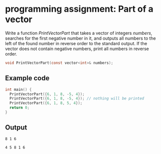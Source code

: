 # programming assignment: Part of a vector

Write a function *PrintVectorPart* that takes a vector of integers *numbers*, searches for the first negative number in it, and outputs all numbers to the left of the found number in reverse order to the standard output. If the vector does not contain negative numbers, print all numbers in reverse order.

```objectivec
void PrintVectorPart(const vector<int>& numbers);

```

## Example code

```objectivec
int main() {
  PrintVectorPart({6, 1, 8, -5, 4});
  PrintVectorPart({6, 1, 8, -5, 4}); // nothing will be printed
  PrintVectorPart({6, 1, 8, 5, 4});
  return 0;
}
```

## Output

```commandline
8 1 6

4 5 8 1 6
```
